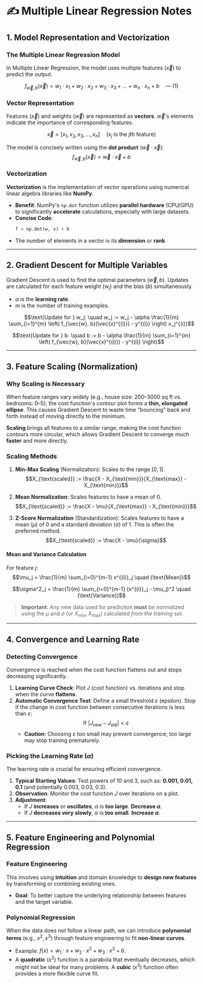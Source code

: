# ✍️ Multiple Linear Regression Notes

## 1. Model Representation and Vectorization

### The Multiple Linear Regression Model
In Multiple Linear Regression, the model uses multiple features ($\vec{x}$) to predict the output.

$$f_{\vec{w}, b}(\vec{x}) = w_1 \cdot x_1 + w_2 \cdot x_2 + w_3 \cdot x_3 + \dots + w_n \cdot x_n + b \quad \text{--- (1)}$$

### Vector Representation
Features ($\vec{x}$) and weights ($\vec{w}$) are represented as **vectors**. $\vec{w}$'s elements indicate the importance of corresponding features.

$$\vec{x} = [x_1, x_2, x_3, \dots, x_n] \quad (x_j \text{ is the } j\text{th feature})$$

The model is concisely written using the **dot product** ($\vec{w} \cdot \vec{x}$):
$$f_{\vec{w}, b}(\vec{x}) = \vec{w} \cdot \vec{x} + b$$

### Vectorization
**Vectorization** is the implementation of vector operations using numerical linear algebra libraries like **NumPy**.

* **Benefit**: NumPy's `np.dot` function utilizes **parallel hardware** (CPU/GPU) to significantly **accelerate** calculations, especially with large datasets.
* **Concise Code**:
    ```python
    f = np.dot(w, x) + b 
    ```
* The number of elements in a vector is its **dimension** or **rank**.

---

## 2. Gradient Descent for Multiple Variables

Gradient Descent is used to find the optimal parameters ($\vec{w}, b$). Updates are calculated for each feature weight ($w_j$) and the bias ($b$) simultaneously.

* $\alpha$ is the **learning rate**.
* $m$ is the number of training examples.

$$\text{Update for } w_j: \quad w_j := w_j - \alpha \frac{1}{m} \sum_{i=1}^{m} \left( f_{\vec{w}, b}(\vec{x}^{(i)}) - y^{(i)} \right) x_j^{(i)}$$

$$\text{Update for } b: \quad b := b - \alpha \frac{1}{m} \sum_{i=1}^{m} \left( f_{\vec{w}, b}(\vec{x}^{(i)}) - y^{(i)} \right)$$

---

## 3. Feature Scaling (Normalization)

### Why Scaling is Necessary
When feature ranges vary widely (e.g., house size: 200–3000 sq ft vs. bedrooms: 0–5), the cost function's contour plot forms a **thin, elongated ellipse**. This causes Gradient Descent to waste time "bouncing" back and forth instead of moving directly to the minimum.

**Scaling** brings all features to a similar range, making the cost function contours more circular, which allows Gradient Descent to converge much **faster** and more directly.

### Scaling Methods

1.  **Min-Max Scaling** (Normalization): Scales to the range $[0, 1]$.
    $$X_{\text{scaled}} := \frac{X - X_{\text{min}}}{X_{\text{max}} - X_{\text{min}}}$$

2.  **Mean Normalization**: Scales features to have a mean of 0.
    $$X_{\text{scaled}} := \frac{X - \mu}{X_{\text{max}} - X_{\text{min}}}$$

3.  **Z-Score Normalization** (Standardization): Scales features to have a mean ($\mu$) of 0 and a standard deviation ($\sigma$) of 1. This is often the preferred method.
    $$X_{\text{scaled}} := \frac{X - \mu}{\sigma}$$

#### Mean and Variance Calculation
For feature $j$:
$$\mu_j = \frac{1}{m} \sum_{i=0}^{m-1} x^{(i)}_j \quad (\text{Mean})$$

$$\sigma^2_j = \frac{1}{m} \sum_{i=0}^{m-1} (x^{(i)}_j - \mu_j)^2 \quad (\text{Variance})$$

> **Important**: Any new data used for prediction **must** be normalized using the $\mu$ and $\sigma$ (or $X_{\text{min}}, X_{\text{max}}$) calculated *from the training set*.

---

## 4. Convergence and Learning Rate

### Detecting Convergence
Convergence is reached when the cost function flattens out and stops decreasing significantly.

1.  **Learning Curve Check**: Plot $J$ (cost function) vs. iterations and stop when the curve **flattens**.
2.  **Automatic Convergence Test**: Define a small threshold $\varepsilon$ (epsilon). Stop if the change in cost function between consecutive iterations is less than $\varepsilon$:
    $$\text{If } |J_{\text{new}} - J_{\text{old}}| < \varepsilon$$
    * **Caution**: Choosing $\varepsilon$ too small may prevent convergence; too large may stop training prematurely.

### Picking the Learning Rate ($\alpha$)
The learning rate is crucial for ensuring efficient convergence.

1.  **Typical Starting Values**: Test powers of 10 and 3, such as: **0.001, 0.01, 0.1** (and potentially 0.003, 0.03, 0.3).
2.  **Observation**: Monitor the cost function $J$ over iterations on a plot.
3.  **Adjustment**:
    * If $J$ **increases** or **oscillates**, $\alpha$ is **too large**. **Decrease $\alpha$**.
    * If $J$ **decreases very slowly**, $\alpha$ is **too small**. **Increase $\alpha$**.

---

## 5. Feature Engineering and Polynomial Regression

### Feature Engineering
This involves using **intuition** and domain knowledge to **design new features** by transforming or combining existing ones.

* **Goal**: To better capture the underlying relationship between features and the target variable.

### Polynomial Regression
When the data does not follow a linear path, we can introduce **polynomial terms** (e.g., $x^2, x^3$) through feature engineering to fit **non-linear curves**.

* Example: $f(x) = w_1 \cdot x + w_2 \cdot x^2 + w_3 \cdot x^3 + b$.
* A **quadratic** ($x^2$) function is a parabola that eventually decreases, which might not be ideal for many problems. A **cubic** ($x^3$) function often provides a more flexible curve fit.
